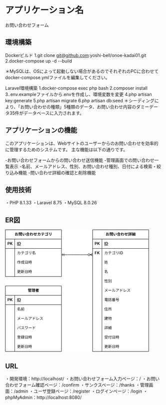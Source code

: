 # アプリケーション名
お問い合わせフォーム

## 環境構築
Dockerビルド
1.git clone git@github.com:yoshi-bell/onoe-kadai01.git
2.docker-compose up -d --build

＊MySQLは、OSによって起動しない場合があるのでそれぞれのPCに合わせてdocker-compose.ymlファイルを編集してください。

Laravel環境構築
1.docker-compose exec php bash
2.composer install
3..env.exampleファイルから.envを作成し、環境変数を変更
4.php artisan key:generate
5.php artisan migrate
6.php artisan db:seed
＊シーディングにより、「お問い合わせの種類」5種類のデータ、お問い合わせ内容のダミーデータ35件がデータベースに入力されます。

## アプリケーションの機能
このアプリケーションは、Webサイトのユーザーからのお問い合わせを効率的に管理するためのシステムです。
主な機能は以下の通りです。

-お問い合わせフォームからの問い合わせ送信機能
-管理画面での問い合わせ一覧表示
-名前、メールアドレス、性別、お問い合わせ種別、日付による検索・絞り込み機能
-問い合わせ詳細の確認と削除機能

## 使用技術
・PHP 8.1.33
・Laravel 8.75
・MySQL 8.0.26

## ER図
![ER図](ER.drawio.png)

## URL
・開発環境：http://localhost/
・お問い合わせフォーム入力ページ：/
・お問い合わせフォーム確認ページ：/confirm
・サンクスページ：/thanks
・管理画面：/admin
・ユーザ登録ページ：/register
・ログインページ：/login
・phpMyAdmin：http://localhost:8080/